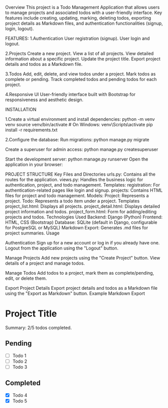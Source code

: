 Overview
This project is a Todo Management Application that allows users to manage projects and associated todos with a user-friendly interface. Key features include creating, updating, marking, deleting todos, exporting project details as Markdown files, and authentication functionalities (signup, login, logout).

FEATURES:
1.Authentication
User registration (signup).
User login and logout.

2.Projects
Create a new project.
View a list of all projects.
View detailed information about a specific project.
Update the project title.
Export project details and todos as a Markdown file.

3.Todos
Add, edit, delete, and view todos under a project.
Mark todos as complete or pending.
Track completed todos and pending todos for each project.

4.Responsive UI
User-friendly interface built with Bootstrap for responsiveness and aesthetic design.

INSTALLATION

1.Create a virtual environment and install dependencies:
python -m venv venv
source venv/bin/activate  # On Windows: venv\Scripts\activate
pip install -r requirements.txt

2.Configure the database:
Run migrations:
python manage.py migrate

Create a superuser for admin access:
python manage.py createsuperuser

Start the development server:
python manage.py runserver
Open the application in your browser:

PROJECT STRUCTURE
Key Files and Directories
urls.py: Contains all the routes for the application.
views.py: Handles the business logic for authentication, project, and todo management.
Templates:
registration: For authentication-related pages like login and signup.
projects: Contains HTML files for project and todo management.
Models:
Project: Represents a project.
Todo: Represents a todo item under a project.
Templates
project_list.html: Displays all projects.
project_detail.html: Displays detailed project information and todos.
project_form.html: Form for adding/editing projects and todos.
Technologies Used
Backend: Django (Python)
Frontend: HTML, CSS (Bootstrap)
Database: SQLite (default in Django, configurable for PostgreSQL or MySQL)
Markdown Export: Generates .md files for project summaries.
Usage

Authentication
Sign up for a new account or log in if you already have one.
Logout from the application using the "Logout" button.

Manage Projects
Add new projects using the "Create Project" button.
View details of a project and manage todos.

Manage Todos
Add todos to a project, mark them as complete/pending, edit, or delete them.

Export Project Details
Export project details and todos as a Markdown file using the "Export as Markdown" button.
Example Markdown Export

# Project Title

Summary: 2/5 todos completed.

## Pending
- [ ] Todo 1
- [ ] Todo 2
- [ ] Todo 3

## Completed
- [x] Todo 4
- [x] Todo 5
